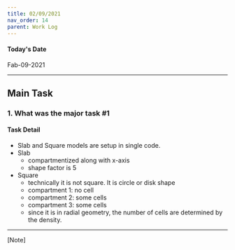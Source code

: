 ```yaml
---
title: 02/09/2021
nav_order: 14
parent: Work Log
---
```


#### Today's Date
Fab-09-2021

--------------------------------------------------------------------------------
## Main Task

### 1. What was the major task #1
#### Task Detail 
- Slab and Square models are setup in single code. 
- Slab
    - compartmentized along with x-axis 
    - shape factor is 5 
- Square
    - technically it is not square. It is circle or disk shape 
    - compartment 1: no cell
    - compartment 2: some cells 
    - compartment 3: some cells 
    - since it is in radial geometry, the number of cells are determined by the density.


----------------------------------------------------------
[Note]
